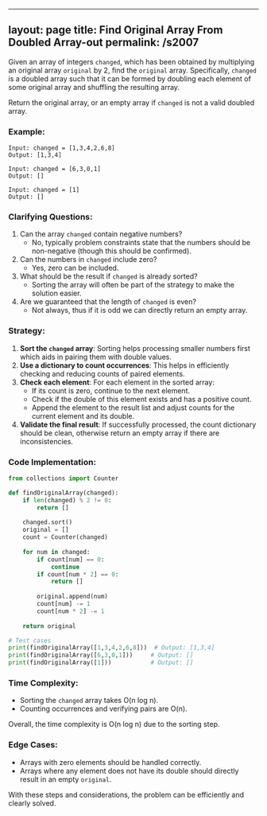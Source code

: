 
---
layout: page
title:  Find Original Array From Doubled Array-out
permalink: /s2007
---

Given an array of integers `changed`, which has been obtained by multiplying an original array `original` by 2, find the `original` array. Specifically, `changed` is a doubled array such that it can be formed by doubling each element of some original array and shuffling the resulting array.

Return the original array, or an empty array if `changed` is not a valid doubled array.

### Example:
```
Input: changed = [1,3,4,2,6,8]
Output: [1,3,4]

Input: changed = [6,3,0,1]
Output: []

Input: changed = [1]
Output: []
```

### Clarifying Questions:
1. Can the array `changed` contain negative numbers?
    - No, typically problem constraints state that the numbers should be non-negative (though this should be confirmed).
2. Can the numbers in `changed` include zero?
    - Yes, zero can be included.
3. What should be the result if `changed` is already sorted?
    - Sorting the array will often be part of the strategy to make the solution easier.
4. Are we guaranteed that the length of `changed` is even?
    - Not always, thus if it is odd we can directly return an empty array.

### Strategy:
1. **Sort the `changed` array**: Sorting helps processing smaller numbers first which aids in pairing them with double values.
2. **Use a dictionary to count occurrences**: This helps in efficiently checking and reducing counts of paired elements.
3. **Check each element**: For each element in the sorted array:
   - If its count is zero, continue to the next element.
   - Check if the double of this element exists and has a positive count.
   - Append the element to the result list and adjust counts for the current element and its double.
4. **Validate the final result**: If successfully processed, the count dictionary should be clean, otherwise return an empty array if there are inconsistencies.

### Code Implementation:

```python
from collections import Counter

def findOriginalArray(changed):
    if len(changed) % 2 != 0:
        return []
    
    changed.sort()
    original = []
    count = Counter(changed)
    
    for num in changed:
        if count[num] == 0:
            continue
        if count[num * 2] == 0:
            return []
        
        original.append(num)
        count[num] -= 1
        count[num * 2] -= 1
    
    return original

# Test cases
print(findOriginalArray([1,3,4,2,6,8]))  # Output: [1,3,4]
print(findOriginalArray([6,3,0,1]))     # Output: []
print(findOriginalArray([1]))           # Output: []
```

### Time Complexity:
- Sorting the `changed` array takes O(n log n).
- Counting occurrences and verifying pairs are O(n).

Overall, the time complexity is O(n log n) due to the sorting step.

### Edge Cases:
- Arrays with zero elements should be handled correctly.
- Arrays where any element does not have its double should directly result in an empty `original`.

With these steps and considerations, the problem can be efficiently and clearly solved.